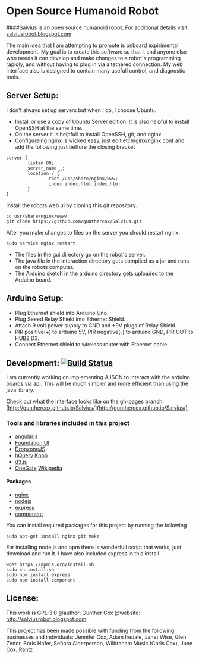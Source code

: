# Open Source Humanoid Robot

####Salvius is an open source humanoid robot. For additional details visit: [salviusrobot.blogspot.com](http://salviusrobot.blogspot.com)

The main idea that I am attempting to promote is onboard expirimental development. My goal is to create this software
so that I, and anyone else who needs it can develop and make changes to a robot's programming rapidly, and without
having to plug in via a tethered connection. My web interface also is designed to contain many usefull control, and
diagnostic tools.

## Server Setup:
I don't always set up servers but when I do, I choose Ubuntu.
* Install or use a copy of Ubuntu Server edition. It is also helpful to install OpenSSH at the same time.
* On the server it is helpfull to install OpenSSH, git, and nginx.
* Configureing nginx is wicked easy, just edit etc/nginx/nginx.conf and add the following just beffore the closing bracket

```
server {
        listen 80;
        server_name _;
        location / {
                root /usr/share/nginx/www;
                index index.html index.htm;
        }
}
```

Install the robots web ui by cloning this git repository.
```
cd usr/share/nginx/www/
git clone https://github.com/gunthercox/Salvius.git
```

After you make changes to files on the server you should restart nginx.
```
sudo service nginx restart
```

* The files in the gui directory go on the robot's server.
* The java file in the interaction directory gets compiled as a jar and runs on the robots computer.
* The Arduino sketch in the arduino directory gets uploaded to the Arduino board.

## Arduino Setup:
* Plug Ethernet shield into Arduino Uno.
* Plug Seeed Relay Shield into Ethernet Shield.
* Attach 9 volt power supply to GND and +9V plugs of Relay Shield.
* PIR positive(+) to arduino 5V, PIR negative(-) to arduino GND, PIR OUT to HUB2 D3.
* Connect Ethernet shield to wireless router with Ethernet cable.

## Development: [![Build Status](https://travis-ci.org/gunthercox/Salvius.png?branch=master)](https://travis-ci.org/gunthercox/Salvius)

I am currently working on implementing AJSON to interact with the arduino boards via api. This will be much simpler and
more efficient than using the java library.

Check out what the interface looks like on the gh-pages branch: [http://gunthercox.github.io/Salvius/](http://gunthercox.github.io/Salvius/)

### Tools and libraries included in this project
* [angularjs](http://angularjs.org)
* [Foundation UI](http://foundation.zurb.com)
* [DropzoneJS](http://www.dropzonejs.com)
* [hQuery Knob](http://anthonyterrien.com/knob/)
* [d3.js](http://d3js.org)
* [OneGate](https://github.com/liftoff/GateOne) [Wikipedia](http://en.wikipedia.org/wiki/Web-based_SSH)

#### Packages
* [nginx](http://wiki.nginx.org)
* [nodejs](http://nodejs.org)
* [express](http://expressjs.com/)
* [component](https://github.com/component/component)

You can install required packages for this project by running the following
```
sudo apt-get install nginx git make
```

For installing node.js and npm there is wonderfull script that works, just download and run it.
I have also included express in this install
```
wget https://npmjs.org/install.sh
sudo sh install.sh
sudo npm install express
sudo npm install component
```
## License:
This work is GPL-3.0
@author: Gunther Cox
@website: http://salviusrobot.blogspot.com

This project has been made possible with funding from the following businesses and individuals:
Jennifer Cox, Adam Iredale, Janet Wise, Glen Zenor, Boris Hofer, Señora Alderperson, Wilbraham Music (Chris Cox), June Cox, Rantz
